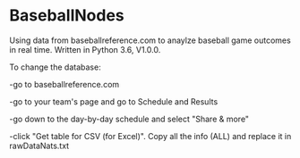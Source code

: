 # BaseballNodes
Using data from baseballreference.com to anaylze baseball game outcomes in real time. 
Written in Python 3.6, V1.0.0.

To change the database:

-go to baseballreference.com

-go to your team's page and go to Schedule and Results

-go down to the day-by-day schedule and select "Share & more"

-click "Get table for CSV (for Excel)". Copy all the info (ALL) and replace
it in rawDataNats.txt
